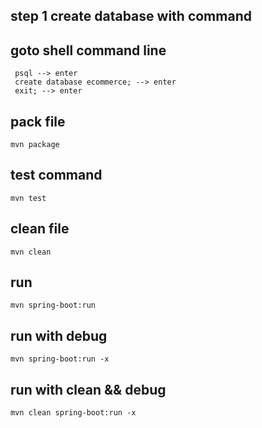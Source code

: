 ## step 1 create database with command 
goto shell command line
---
`` psql --> enter`` <br>
`` create database ecommerce; --> enter``<br>
`` exit; --> enter``


## pack file
``mvn package``

## test command
``mvn test``

## clean file
``mvn clean``

## run
``mvn spring-boot:run``
## run with debug
``mvn spring-boot:run -x``
## run with clean && debug
``mvn clean spring-boot:run -x``


